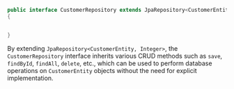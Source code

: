 
```java
public interface CustomerRepository extends JpaRepository<CustomerEntity, Integer> 
{


}

```

By extending `JpaRepository<CustomerEntity, Integer>`, the `CustomerRepository` interface inherits various CRUD methods such as `save`, `findById`, `findAll`, `delete`, etc., which can be used to perform database operations on `CustomerEntity` objects without the need for explicit implementation.
